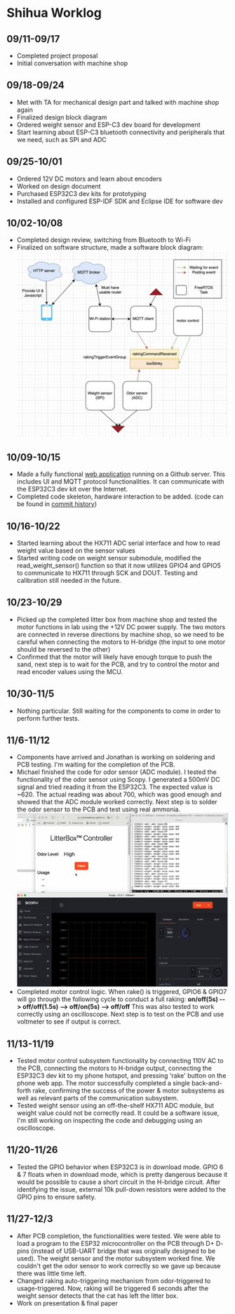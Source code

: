 # Shihua Worklog

## 09/11-09/17
- Completed project proposal
- Initial conversation with machine shop

## 09/18-09/24

- Met with TA for mechanical design part and talked with machine shop again
- Finalized design block diagram
- Ordered weight sensor and ESP-C3 dev board for development
- Start learning about ESP-C3 bluetooth connectivity and peripherals that we need, such as SPI and ADC

## 09/25-10/01

- Ordered 12V DC motors and learn about encoders
- Worked on design document
- Purchased ESP32C3 dev kits for prototyping
- Installed and configured ESP-IDF SDK and Eclipse IDE for software dev

## 10/02-10/08

- Completed design review, switching from Bluetooth to Wi-Fi
- Finalized on software structure, made a software block diagram:
![software block diagram](software-block-diagram.jpg "Block diagram")

## 10/09-10/15

- Made a fully functional [web application](https://yumiweidemao.github.io/ece445-web-app/) running on a Github server. This includes UI and MQTT protocol functionalities. It can communicate with the ESP32C3 dev kit over the Internet.
- Completed code skeleton, hardware interaction to be added. (code can be found in [commit history](https://github.com/yumiweidemao/ECE445-Repo/commits/main))

## 10/16-10/22

- Started learning about the HX711 ADC serial interface and how to read weight value based on the sensor values
- Started writing code on weight sensor submodule, modified the read_weight_sensor() function so that it now utilizes GPIO4 and GPIO5 to communicate to HX711 through SCK and DOUT. Testing and calibration still needed in the future.

## 10/23-10/29

- Picked up the completed litter box from machine shop and tested the motor functions in lab using the +12V DC power supply. The two motors are connected in reverse directions by machine shop, so we need to be careful when connecting the motors to H-bridge (the input to one motor should be reversed to the other)
- Confirmed that the motor will likely have enough torque to push the sand, next step is to wait for the PCB, and try to control the motor and read encoder values using the MCU.

## 10/30-11/5

- Nothing particular. Still waiting for the components to come in order to perform further tests.

## 11/6-11/12

- Components have arrived and Jonathan is working on soldering and PCB testing. I'm waiting for the completion of the PCB.
- Michael finished the code for odor sensor (ADC module). I tested the functionality of the odor sensor using Scopy. I generated a 500mV DC signal and tried reading it from the ESP32C3. The expected value is ~620. The actual reading was about 700, which was good enough and showed that the ADC module worked correctly. Next step is to solder the odor sensor to the PCB and test using real ammonia.
![ADC test screenshot](adc_test_screenshot.png "ADC test screenshot")
- Completed motor control logic. When rake() is triggered, GPIO6 & GPIO7 will go through the following cycle to conduct a full raking:
**on/off(5s) --> off/off(1.5s) --> off/on(5s) --> off/off**
  This was also tested to work correctly using an oscilloscope. Next step is to test on the PCB and use voltmeter to see if output is correct.

## 11/13-11/19

- Tested motor control subsystem functionality by connecting 110V AC to the PCB, connecting the motors to H-bridge output, connecting the ESP32C3 dev kit to my phone hotspot, and pressing 'rake' button on the phone web app. The motor successfully completed a single back-and-forth rake, confirming the success of the power & motor subsystems as well as relevant parts of the communication subsystem.
- Tested weight sensor using an off-the-shelf HX711 ADC module, but weight value could not be correctly read. It could be a software issue, I'm still working on inspecting the code and debugging using an oscilloscope.

## 11/20-11/26

- Tested the GPIO behavior when ESP32C3 is in download mode. GPIO 6 & 7 floats when in download mode, which is pretty dangerous because it would be possible to cause a short circuit in the H-bridge circuit. After identifying the issue, external 10k pull-down resistors were added to the GPIO pins to ensure safety.

## 11/27-12/3

- After PCB completion, the functionalities were tested. We were able to load a program to the ESP32 microcontroller on the PCB through D+ D- pins (instead of USB-UART bridge that was originally designed to be used). The weight sensor and the motor subsystem worked fine. We couldn't get the odor sensor to work correctly so we gave up because there was little time left.
- Changed raking auto-triggering mechanism from odor-triggered to usage-triggered. Now, raking will be triggered 6 seconds after the weight sensor detects that the cat has left the litter box.
- Work on presentation & final paper

